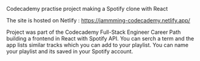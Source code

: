 Codecademy practise project making a Spotify clone with React

The site is hosted on Netlify : https://jammming-codecademy.netlify.app/

Project was part of the Codecademy Full-Stack Engineer Career Path building a frontend in React with Spotify API. You can serch a term and the app lists similar tracks which you can add to your playlist. You can name your playlist and its saved in your Spotify account.
